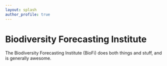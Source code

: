 ```yaml
---
layout: splash
author_profile: true
---
```


# Biodiversity Forecasting Institute

The Biodiversity Forecasting Institute (BioFi) does both things and stuff, and is generally awesome.
